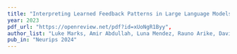 ```yaml
---
title: "Interpreting Learned Feedback Patterns in Large Language Models"
year: 2023
pdf_url: "https://openreview.net/pdf?id=xUoNgR1Byy",
author_list: "Luke Marks, Amir Abdullah, Luna Mendez, Rauno Arike, David Krueger, Philip Torr, Fazl Barez"
pub_in: "Neurips 2024"
---
```


